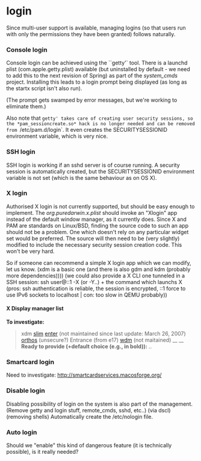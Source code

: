 login
=====
Since multi-user support is available, managing logins (so that users run with only the permissions they have been granted) follows naturally.

### Console login
Console login can be achieved using the ``getty'` tool. There is a launchd plist (com.apple.getty.plist) available (but uninstalled by default - we need to add this to the next revision of Spring) as part of the *system_cmds* project. Installing this leads to a login prompt being displayed (as long as the startx script isn't also run).

(The prompt gets swamped by error messages, but we're working to eliminate them.)

Also note that `getty' takes care of creating user security sessions, so the *pam_sessioncreate.so* hack is no longer needed and can be removed from `/etc/pam.d/login`. It even creates the SECURITYSESSIONID environment variable, which is very nice.
### SSH login
SSH login is working if an sshd server is of course running. A security session is automatically created, but the SECURITYSESSIONID environment variable is not set (which is the same behaviour as on OS X).

### X login
Authorised X login is not currently supported, but should be easy enough to implement. The *org.puredarwin.x.plist* should invoke an "Xlogin" app instead of the default window manager, as it currently does. Since X and PAM are standards on Linux/BSD, finding the source code to such an app should not be a problem. One which doesn't rely on any particular widget set would be preferred. The source will then need to be (very slightly) modified to include the necessary security session creation code. This won't be very hard.

So if someone can recommend a simple X login app which we can modify, let us know.
(xdm is a basic one (and there is also gdm and kdm (probably more dependencies))))
(we could also provide a X CLI one tunneled in a SSH session: ssh user@::1 -X (or -Y..) + the command which launchs X (pros: ssh authentication is reliable, the session is encrypted, ::1 force to use IPv6 sockets to localhost | con: too slow in QEMU probably))
#### X Display manager list
__To investigate:__
> xdm
> [slim](http://slim.berlios.de/)
> [enter](http://enter.sourceforge.net/) (not maintained since last update: March 26, 2007)
> [orthos](http://exa.czweb.org/?view=orthos) (unsecure?)
> Entrance (from e17)
> [wdm](http://voins.program.ru/wdm/index.html.en) (not maitained)
__
__
__Ready to provide (+default choice (e.g., in bold)):__
> ..

### Smartcard login
Need to investigate: <http://smartcardservices.macosforge.org/>
### Disable login
Disabling possibility of login on the system is also part of the management.
(Remove getty and login stuff, remote_cmds, sshd, etc..)
(via dscl)
(removing shells)
Automatically create the /etc/nologin file.
### Auto login
Should we "enable" this kind of dangerous feature (it is technically possible), is it really needed?
